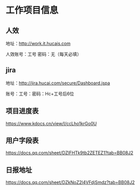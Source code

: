 # 工作项目信息

## 人效

地址：http://work.it.hucais.com 

人效账号：工号 密码：无（每天必填） 

## jira

地址：http://jira.hucai.com/secure/Dashboard.jspa  

账号：工号：密码：Hc+工号后6位



## 项目进度表

https://www.kdocs.cn/view/l/ccLho1krGo0U

## 用户字段表

https://docs.qq.com/sheet/DZlFHTk9tb2ZETEZ1?tab=BB08J2

## 日报地址

https://docs.qq.com/sheet/DZkNoZ2l4VFdjSmdz?tab=BB08J2


